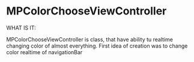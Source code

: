 MPColorChooseViewController
===========================

WHAT IS IT:

MPColorChooseViewController is class, that have ability tu realtime changing color of almost everything. First idea of creation was to change color realtime of navigationBar



